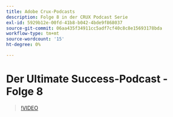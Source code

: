 ```yaml
---
title: Adobe Crux-Podcasts
description: Folge 8 in der CRUX Podcast Serie
exl-id: 5929b12e-00fd-41b8-b042-4bde9f868037
source-git-commit: 06aa435f34911cc5adf7cf40c8c8e15693178bda
workflow-type: tm+mt
source-wordcount: '15'
ht-degree: 0%

---
```


# Der Ultimate Success-Podcast - Folge 8

>[!VIDEO](https://video.tv.adobe.com/v/3429404?quality=12learn=on)

